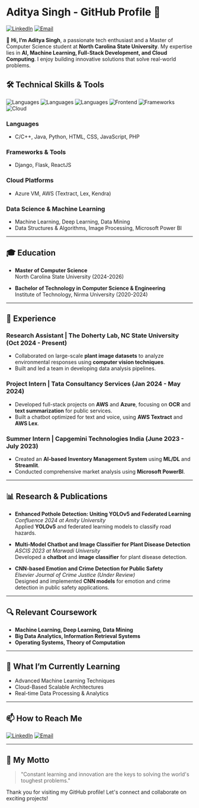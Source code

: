 # Aditya Singh - GitHub Profile 🌟
[![LinkedIn](https://img.shields.io/badge/-LinkedIn-blue?style=flat-square&logo=Linkedin&logoColor=white&link=https://www.linkedin.com/in/aditya-singh)](https://www.linkedin.com/in/aditya-singh-241b37230/)
[![Email](https://img.shields.io/badge/Email-aditya.9664.singh@gmail.com-red?style=flat-square&logo=gmail&logoColor=white)](mailto:aditya.9664.singh@gmail.com)

👋 **Hi, I’m Aditya Singh**, a passionate tech enthusiast and a Master of Computer Science student at **North Carolina State University**. My expertise lies in **AI, Machine Learning, Full-Stack Development, and Cloud Computing**. I enjoy building innovative solutions that solve real-world problems.

## 🛠️ Technical Skills & Tools 
![Languages](https://img.shields.io/badge/Code-C++-blue?style=flat-square&logo=cplusplus)
![Languages](https://img.shields.io/badge/Code-Python-blue?style=flat-square&logo=python)
![Languages](https://img.shields.io/badge/Code-Java-orange?style=flat-square&logo=java)
![Frontend](https://img.shields.io/badge/Frontend-ReactJS-blueviolet?style=flat-square&logo=react)
![Frameworks](https://img.shields.io/badge/Frameworks-Django%20%7C%20Flask-darkgreen?style=flat-square)
![Cloud](https://img.shields.io/badge/Cloud-AWS%20%7C%20Azure-blue?style=flat-square&logo=amazonaws)

### **Languages**
- C/C++, Java, Python, HTML, CSS, JavaScript, PHP

### **Frameworks & Tools**
- Django, Flask, ReactJS

### **Cloud Platforms**
- Azure VM, AWS (Textract, Lex, Kendra)

### **Data Science & Machine Learning**
- Machine Learning, Deep Learning, Data Mining
- Data Structures & Algorithms, Image Processing, Microsoft Power BI

---

## 🎓 Education 
- **Master of Computer Science**  
  North Carolina State University (2024-2026)
  
- **Bachelor of Technology in Computer Science & Engineering**  
  Institute of Technology, Nirma University (2020-2024)

---

## 💼 Experience

### **Research Assistant** | The Doherty Lab, NC State University (Oct 2024 - Present)
- Collaborated on large-scale **plant image datasets** to analyze environmental responses using **computer vision techniques**.
- Built and led a team in developing data analysis pipelines.

### **Project Intern** | Tata Consultancy Services (Jan 2024 - May 2024)
- Developed full-stack projects on **AWS** and **Azure**, focusing on **OCR** and **text summarization** for public services.
- Built a chatbot optimized for text and voice, using **AWS Textract** and **AWS Lex**.

### **Summer Intern** | Capgemini Technologies India (June 2023 - July 2023)
- Created an **AI-based Inventory Management System** using **ML/DL** and **Streamlit**.
- Conducted comprehensive market analysis using **Microsoft PowerBI**.

---

## 📊 Research & Publications

- **Enhanced Pothole Detection: Uniting YOLOv5 and Federated Learning**  
  *Confluence 2024 at Amity University*  
  Applied **YOLOv5** and federated learning models to classify road hazards.

- **Multi-Model Chatbot and Image Classifier for Plant Disease Detection**  
  *ASCIS 2023 at Marwadi University*  
  Developed a **chatbot** and **image classifier** for plant disease detection.

- **CNN-based Emotion and Crime Detection for Public Safety**  
  *Elsevier Journal of Crime Justice (Under Review)*  
  Designed and implemented **CNN models** for emotion and crime detection in public safety applications.

---

## 🔍 Relevant Coursework
- **Machine Learning, Deep Learning, Data Mining**  
- **Big Data Analytics, Information Retrieval Systems**  
- **Operating Systems, Theory of Computation**  

---

## 🌱 What I’m Currently Learning
- Advanced Machine Learning Techniques  
- Cloud-Based Scalable Architectures  
- Real-time Data Processing & Analytics

---

## 📫 How to Reach Me
[![LinkedIn](https://img.shields.io/badge/-LinkedIn-blue?style=flat-square&logo=Linkedin&logoColor=white&link=https://www.linkedin.com/in/aditya-singh)](https://www.linkedin.com/in/aditya-singh-241b37230/)
[![Email](https://img.shields.io/badge/Email-aditya.9664.singh@gmail.com-red?style=flat-square&logo=gmail&logoColor=white)](mailto:aditya.9664.singh@gmail.com)

---

## 🚀 My Motto
> "Constant learning and innovation are the keys to solving the world's toughest problems."

Thank you for visiting my GitHub profile! Let's connect and collaborate on exciting projects!
